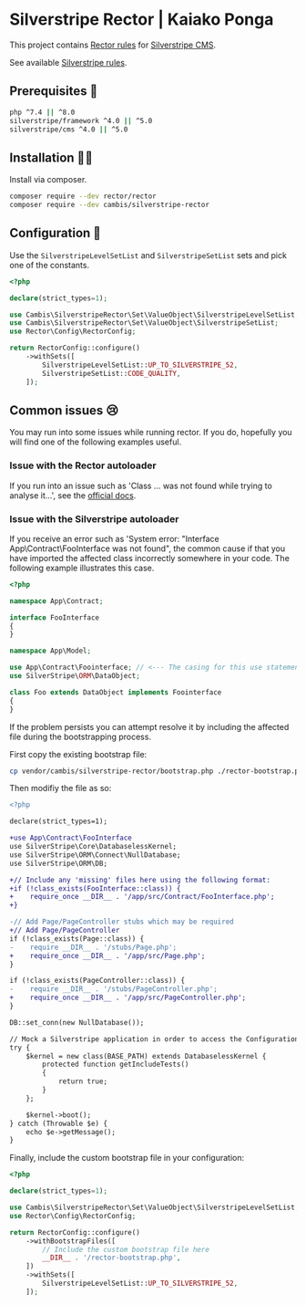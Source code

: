# Silverstripe Rector | Kaiako Ponga

This project contains [Rector rules](https://github.com/rectorphp/rector) for [Silverstripe CMS](https://github.com/silverstripe).

See available [Silverstripe rules](docs/rector_rules_overview.md).

## Prerequisites 🦺

```sh
php ^7.4 || ^8.0
silverstripe/framework ^4.0 || ^5.0
silverstripe/cms ^4.0 || ^5.0
```

## Installation 👷‍♀️

Install via composer.

```sh
composer require --dev rector/rector
composer require --dev cambis/silverstripe-rector
```

## Configuration 🚧

Use the `SilverstripeLevelSetList` and `SilverstripeSetList` sets and pick one of the constants.

```php
<?php

declare(strict_types=1);

use Cambis\SilverstripeRector\Set\ValueObject\SilverstripeLevelSetList;
use Cambis\SilverstripeRector\Set\ValueObject\SilverstripeSetList;
use Rector\Config\RectorConfig;

return RectorConfig::configure()
    ->withSets([
        SilverstripeLevelSetList::UP_TO_SILVERSTRIPE_52,
        SilverstripeSetList::CODE_QUALITY,
    ]);
```

## Common issues 😢

You may run into some issues while running rector. If you do, hopefully you will find one of the following examples useful.

### Issue with the Rector autoloader

If you run into an issue such as 'Class ... was not found while trying to analyse it...', see the [official docs](https://getrector.com/documentation/static-reflection-and-autoload).

### Issue with the Silverstripe autoloader

If you receive an error such as 'System error: "Interface App\Contract\FooInterface was not found", the common cause if that you have imported the affected class incorrectly somewhere in your code. The following example illustrates this case. 

```php
<?php

namespace App\Contract;

interface FooInterface
{
}

namespace App\Model;

use App\Contract\Foointerface; // <--- The casing for this use statement is wrong and will likely cause an error.
use SilverStripe\ORM\DataObject;

class Foo extends DataObject implements Foointerface
{
}
```

If the problem persists you can attempt resolve it by including the affected file during the bootstrapping process.

First copy the existing bootstrap file:

```sh
cp vendor/cambis/silverstripe-rector/bootstrap.php ./rector-bootstrap.php
```

Then modifiy the file as so:

```diff
<?php

declare(strict_types=1);

+use App\Contract\FooInterface
use SilverStripe\Core\DatabaselessKernel;
use SilverStripe\ORM\Connect\NullDatabase;
use SilverStripe\ORM\DB;

+// Include any 'missing' files here using the following format:
+if (!class_exists(FooInterface::class)) {
+    require_once __DIR__ . '/app/src/Contract/FooInterface.php';
+}

-// Add Page/PageController stubs which may be required
+// Add Page/PageController
if (!class_exists(Page::class)) {
-    require __DIR__ . '/stubs/Page.php';
+    require_once __DIR__ . '/app/src/Page.php';
}

if (!class_exists(PageController::class)) {
-    require __DIR__ . '/stubs/PageController.php';
+    require_once __DIR__ . '/app/src/PageController.php';
}

DB::set_conn(new NullDatabase());

// Mock a Silverstripe application in order to access the Configuration API
try {
    $kernel = new class(BASE_PATH) extends DatabaselessKernel {
        protected function getIncludeTests()
        {
            return true;
        }
    };

    $kernel->boot();
} catch (Throwable $e) {
    echo $e->getMessage();
}
```

Finally, include the custom bootstrap file in your configuration:

```php
<?php

declare(strict_types=1);

use Cambis\SilverstripeRector\Set\ValueObject\SilverstripeLevelSetList;
use Rector\Config\RectorConfig;

return RectorConfig::configure()
    ->withBootstrapFiles([
        // Include the custom bootstrap file here
        __DIR__ . '/rector-bootstrap.php',
    ])
    ->withSets([
        SilverstripeLevelSetList::UP_TO_SILVERSTRIPE_52,
    ]);
```
